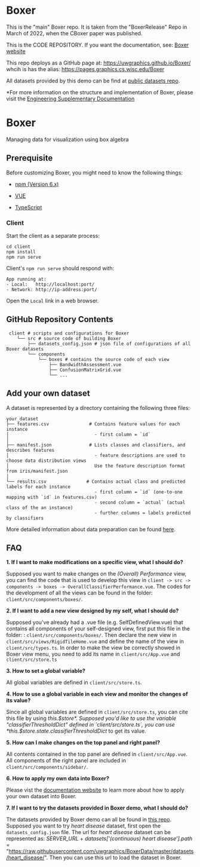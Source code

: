 # Boxer

This is the "main" Boxer repo. It is taken from the "BoxerRelease" Repo in March of 2022, when the CBoxer paper was published.

This is the CODE REPOSITORY. If you want the documentation, see: [Boxer website](https://uwgraphics.github.io/BoxerDocs/)

This repo deploys as a GitHub page at: https://uwgraphics.github.io/Boxer/ whcih is has the alias: https://pages.graphics.cs.wisc.edu/Boxer

All datasets provided by this demo can be find at [public datasets repo](https://github.com/uwgraphics/BoxerData).


*For more information on the structure and implementation of Boxer, please visit the [Engineering Supplementary Documentation](./doc.md)

# Boxer

Managing data for visualization using box algebra


## Prerequisite
Before customizing Boxer, you might need to know the following things:

* [npm  (Version 6.x)](https://docs.npmjs.com/cli/v6/commands/npm) 

* [VUE](https://vuejs.org/v2/guide/)

* [TypeScript](https://www.typescriptlang.org/docs/)



### Client

Start the client as a separate process:
```shell
cd client
npm install
npm run serve
```
Client's `npm run serve` should respond with:

    App running at:
    - Local:   http://localhost:port/
    - Network: http://ip-address:port/

Open the `Local` link in a web browser.

## GitHub Repository Contents
     client # scripts and configurations for Boxer
        └── src # source code of building Boxer
            ├── datasets_config.json # json file of configurations of all Boxer datasets
            └── components
                └── boxes # contains the source code of each view
                    ├── BandwidthAssessment.vue      
                    ├── ConfusionMatrixGrid.vue      
                    └── ...
                    
## Add your own dataset
A dataset is represented by a directory containing the following three files:

    your_dataset
    ├── features.csv               # Contains feature values for each instance
    │                                - first column = `id`
    │
    ├── manifest.json              # Lists classes and classifiers, and describes features
    │                                - feature descriptions are used to choose data distribution views
    │                                Use the feature description format from iris/manifest.json
    │
    └── results.csv               # Contains actual class and predicted labels for each instance
                                     - first column = `id` (one-to-one mapping with `id` in features.csv)
                                     - second column = `actual` (actual class of the an instance)
                                     - further columns = labels predicted by classifiers

More detailed information about data preparation can be found [here](https://graphics.cs.wisc.edu/Vis/Boxer/docs/data_preparation/).


## FAQ

**1. If I want to make modifications on a specific view, what I should do?**

Supposed you want to make changes on the *(Overall) Performance* view, you can find the code that is used to develop this view in `client -> src -> components -> boxes -> OverallClassifierPerformance.vue`. The codes for the development of all the views can be found in the folder: `client/src/components/boxes/`.

**2. If I want to add a new view designed by my self, what I should do?**

Supposed you've already had a .vue file (e.g. SelfDefinedView.vue) that contains all components of your self-designed view, first put this file in the folder: : `client/src/components/boxes/`. Then declare the new view in `client/src/views/RigidTileHome.vue` and define the name of the view in `client/src/types.ts`. In order to make the view be correctly showed in Boxer view menu, you need to add its name in `client/src/App.vue` and `client/src/store.ts`

**3. How to set a global variable?**

All global variables are defined in `client/src/store.ts`. 

**4. How to use a global variable in each view and monitor the changes of its value?**

Since all global variables are defined in `client/src/store.ts`, you can cite this file by using *this.$store*. Supposed you'd like to use the variable "classifierThresholdDict" defined in `client/src/store.ts`, you can use *this.$store.state.classifierThresholdDict* to get its value. 

**5. How can I make changes on the top panel and right panel?**

All contents contained in the top panel are defined in `client/src/App.vue`.
All components of the right panel are included in `client/src/components/sidebar/`. 

**6. How to apply my own data into Boxer?**

Please vist the [documentation website](https://graphics.cs.wisc.edu/Vis/Boxer/docs/data_preparation/) to learn more about how to apply your own dataset into Boxer.

**7. If I want to try the datasets provided in Boxer demo, what I should do?**

The datasets provided by Boxer demo can all be found in [this repo](https://github.com/uwgraphics/BoxerData). Supposed you want to try *heart disease* dataset, first open the `datasets_config.json` file. The url for *heart disease* dataset can be represented as:
*SERVER_URL* + *datasets['(continuous) heart disease'].path* = "https://raw.githubusercontent.com/uwgraphics/BoxerData/master/datasets/heart_disease/". 
Then you can use this url to load the dataset in Boxer.
